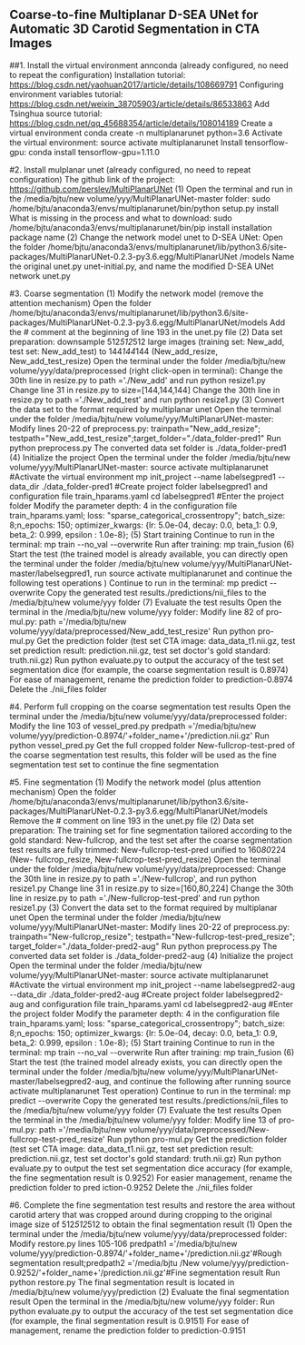 ## Coarse-to-fine Multiplanar D-SEA UNet for Automatic 3D Carotid Segmentation in CTA Images


##1. Install the virtual environment annconda (already configured, no need to repeat the configuration)
Installation tutorial: https://blog.csdn.net/yaohuan2017/article/details/108669791
Configuring environment variables tutorial: https://blog.csdn.net/weixin_38705903/article/details/86533863
Add Tsinghua source tutorial: https://blog.csdn.net/qq_45688354/article/details/108014189
Create a virtual environment conda create -n multiplanarunet python=3.6
Activate the virtual environment: source activate multiplanarunet
Install tensorflow-gpu: conda install tensorflow-gpu=1.11.0

#2. Install mulplanar unet (already configured, no need to repeat configuration)
The github link of the project: https://github.com/perslev/MultiPlanarUNet
(1) Open the terminal and run in the /media/bjtu/new volume/yyy/MultiPlanarUNet-master folder: sudo /home/bjtu/anaconda3/envs/multiplanarunet/bin/python setup.py install
What is missing in the process and what to download: sudo /home/bjtu/anaconda3/envs/multiplanarunet/bin/pip install installation package name
(2) Change the network model unet to D-SEA UNet: Open the folder /home/bjtu/anaconda3/envs/multiplanarunet/lib/python3.6/site-packages/MultiPlanarUNet-0.2.3-py3.6.egg/MultiPlanarUNet /models
Name the original unet.py unet-initial.py, and name the modified D-SEA UNet network unet.py

#3. Coarse segmentation
(1) Modify the network model (remove the attention mechanism)
Open the folder /home/bjtu/anaconda3/envs/multiplanarunet/lib/python3.6/site-packages/MultiPlanarUNet-0.2.3-py3.6.egg/MultiPlanarUNet/models
Add the # comment at the beginning of line 193 in the unet.py file
(2) Data set preparation: downsample 512*512*512 large images (training set: New_add, test set: New_add_test) to 144*144*144 (New_add_resize, New_add_test_resize)
Open the terminal under the folder /media/bjtu/new volume/yyy/data/preprocessed (right click-open in terminal):
Change the 30th line in resize.py to path ='./New_add' and run python resize1.py
Change line 31 in resize.py to size=[144,144,144]
Change the 30th line in resize.py to path ='./New_add_test' and run python resize1.py
(3) Convert the data set to the format required by multiplanar unet
Open the terminal under the folder /media/bjtu/new volume/yyy/MultiPlanarUNet-master:
Modify lines 20-22 of preprocess.py: trainpath="New_add_resize"; testpath="New_add_test_resize";target_folder="./data_folder-pred1"
Run python preprocess.py
The converted data set folder is ./data_folder-pred1
(4) Initialize the project
Open the terminal under the folder /media/bjtu/new volume/yyy/MultiPlanarUNet-master:
source activate multiplanarunet #Activate the virtual environment
mp init_project --name labelsegpred1 --data_dir ./data_folder-pred1 #Create project folder labelsegpred1 and configuration file train_hparams.yaml
cd labelsegpred1 #Enter the project folder
Modify the parameter depth: 4 in the configuration file train_hparams.yaml; loss: "sparse_categorical_crossentropy"; batch_size: 8;n_epochs: 150; optimizer_kwargs: {lr: 5.0e-04, decay: 0.0, beta_1: 0.9, beta_2: 0.999, epsilon : 1.0e-8};
(5) Start training
Continue to run in the terminal:
mp train --no_val --overwrite
Run after training:
mp train_fusion
(6) Start the test (the trained model is already available, you can directly open the terminal under the folder /media/bjtu/new volume/yyy/MultiPlanarUNet-master/labelsegpred1, run source activate multiplanarunet and continue the following test operations )
Continue to run in the terminal:
mp predict --overwrite
Copy the generated test results./predictions/nii_files to the /media/bjtu/new volume/yyy folder
(7) Evaluate the test results
Open the terminal in the /media/bjtu/new volume/yyy folder:
Modify line 82 of pro-mul.py: path ='/media/bjtu/new volume/yyy/data/preprocessed/New_add_test_resize'
Run python pro-mul.py
Get the prediction folder (test set CTA image: data_data_t1.nii.gz, test set prediction result: prediction.nii.gz, test set doctor's gold standard: truth.nii.gz)
Run python evaluate.py to output the accuracy of the test set segmentation dice (for example, the coarse segmentation result is 0.8974)
For ease of management, rename the prediction folder to prediction-0.8974
Delete the ./nii_files folder

#4. Perform full cropping on the coarse segmentation test results
Open the terminal under the /media/bjtu/new volume/yyy/data/preprocessed folder:
Modify the line 103 of vessel_pred.py predpath ='/media/bjtu/new volume/yyy/prediction-0.8974/'+folder_name+'/prediction.nii.gz'
Run python vessel_pred.py
Get the full cropped folder New-fullcrop-test-pred of the coarse segmentation test results, this folder will be used as the fine segmentation test set to continue the fine segmentation

#5. Fine segmentation
(1) Modify the network model (plus attention mechanism)
Open the folder /home/bjtu/anaconda3/envs/multiplanarunet/lib/python3.6/site-packages/MultiPlanarUNet-0.2.3-py3.6.egg/MultiPlanarUNet/models
Remove the # comment on line 193 in the unet.py file
(2) Data set preparation: The training set for fine segmentation tailored according to the gold standard: New-fullcrop, and the test set after the coarse segmentation test results are fully trimmed: New-fullcrop-test-pred unified to 160*80*224 (New- fullcrop_resize, New-fullcrop-test-pred_resize)
Open the terminal under the folder /media/bjtu/new volume/yyy/data/preprocessed:
Change the 30th line in resize.py to path ='./New-fullcrop', and run python resize1.py
Change line 31 in resize.py to size=[160,80,224]
Change the 30th line in resize.py to path ='./New-fullcrop-test-pred' and run python resize1.py
(3) Convert the data set to the format required by multiplanar unet
Open the terminal under the folder /media/bjtu/new volume/yyy/MultiPlanarUNet-master:
Modify lines 20-22 of preprocess.py: trainpath="New-fullcrop_resize"; testpath="New-fullcrop-test-pred_resize"; target_folder="./data_folder-pred2-aug"
Run python preprocess.py
The converted data set folder is ./data_folder-pred2-aug
(4) Initialize the project
Open the terminal under the folder /media/bjtu/new volume/yyy/MultiPlanarUNet-master:
source activate multiplanarunet #Activate the virtual environment
mp init_project --name labelsegpred2-aug --data_dir ./data_folder-pred2-aug #Create project folder labelsegpred2-aug and configuration file train_hparams.yaml
cd labelsegpred2-aug #Enter the project folder
Modify the parameter depth: 4 in the configuration file train_hparams.yaml; loss: "sparse_categorical_crossentropy"; batch_size: 8;n_epochs: 150; optimizer_kwargs: {lr: 5.0e-04, decay: 0.0, beta_1: 0.9, beta_2: 0.999, epsilon : 1.0e-8};
(5) Start training
Continue to run in the terminal:
mp train --no_val --overwrite
Run after training:
mp train_fusion
(6) Start the test (the trained model already exists, you can directly open the terminal under the folder /media/bjtu/new volume/yyy/MultiPlanarUNet-master/labelsegpred2-aug, and continue the following after running source activate multiplanarunet Test operation)
Continue to run in the terminal:
mp predict --overwrite
Copy the generated test results./predictions/nii_files to the /media/bjtu/new volume/yyy folder
(7) Evaluate the test results
Open the terminal in the /media/bjtu/new volume/yyy folder:
Modify line 13 of pro-mul.py: path ='/media/bjtu/new volume/yyy/data/preprocessed/New-fullcrop-test-pred_resize'
Run python pro-mul.py
Get the prediction folder (test set CTA image: data_data_t1.nii.gz, test set prediction result: prediction.nii.gz, test set doctor's gold standard: truth.nii.gz)
Run python evaluate.py to output the test set segmentation dice accuracy (for example, the fine segmentation result is 0.9252)
For easier management, rename the prediction folder to pred
iction-0.9252
Delete the ./nii_files folder

#6. Complete the fine segmentation test results and restore the area without carotid artery that was cropped around during cropping to the original image size of 512*512*512 to obtain the final segmentation result
(1) Open the terminal under the /media/bjtu/new volume/yyy/data/preprocessed folder:
Modify restore.py lines 105-106 predpath1 ='/media/bjtu/new volume/yyy/prediction-0.8974/'+folder_name+'/prediction.nii.gz'#Rough segmentation result;predpath2 ='/media/bjtu /New volume/yyy/prediction-0.9252/'+folder_name+'/prediction.nii.gz'#Fine segmentation result
Run python restore.py
The final segmentation result is located in /media/bjtu/new volume/yyy/prediction
(2) Evaluate the final segmentation result
Open the terminal in the /media/bjtu/new volume/yyy folder:
Run python evaluate.py to output the accuracy of the test set segmentation dice (for example, the final segmentation result is 0.9151)
For ease of management, rename the prediction folder to prediction-0.9151
